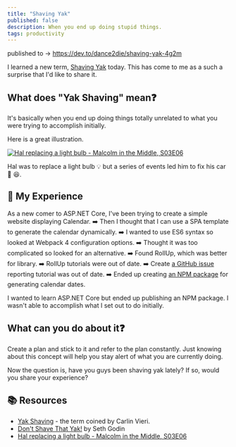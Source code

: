 ```yaml
---
title: "Shaving Yak"
published: false
description: When you end up doing stupid things.
tags: productivity
---
```


published to -> https://dev.to/dance2die/shaving-yak-4g2m

I learned a new term, [Shaving Yak](http://sethgodin.typepad.com/seths_blog/2005/03/dont_shave_that.html) today.
This has come to me as a such a surprise that I'd like to share it.

## What does "Yak Shaving" mean❓

It's basically when you end up doing things totally unrelated to what you were trying to accomplish initially.

Here is a great illustration.

[![Hal replacing a light bulb - Malcolm in the Middle, S03E06](https://img.youtube.com/vi/8fnfeuoh4s8/0.jpg)](https://www.youtube.com/watch?v=8fnfeuoh4s8)

Hal was to replace a light bulb 💡 but a series of events led him to fix his car 🚗 😆.

## 🙋 My Experience

As a new comer to ASP.NET Core, I've been trying to create a simple website displaying Calendar.
➡️ Then I thought that I can use a SPA template to generate the calendar dynamically.
➡️ I wanted to use ES6 syntax so looked at Webpack 4 configuration options.
➡️ Thought it was too complicated so looked for an alternative.
➡️ Found RollUp, which was better for library.
➡️ RollUp tutorials were out of date.
➡️ Create [a GitHub issue](https://github.com/jlengstorf/learn-rollup/issues/48) reporting tutorial was out of date.
➡️ Ended up creating [an NPM package](https://www.npmjs.com/package/calendar-dates) for generating calendar dates.

I wanted to learn ASP.NET Core but ended up publishing an NPM package.
I wasn't able to accomplish what I set out to do initially.

## What can you do about it❓

Create a plan and stick to it and refer to the plan constantly.
Just knowing about this concept will help you stay alert of what you are currently doing.

Now the question is, have you guys been shaving yak lately?
If so, would you share your experience?

## 📚 Resources

* [Yak Shaving](http://projects.csail.mit.edu/gsb/old-archive/gsb-archive/gsb2000-02-11.html) - the term coined by Carlin Vieri.
* [Don't Shave That Yak!](http://sethgodin.typepad.com/seths_blog/2005/03/dont_shave_that.html) by Seth Godin
* [Hal replacing a light bulb - Malcolm in the Middle, S03E06](https://www.youtube.com/watch?v=8fnfeuoh4s8)
